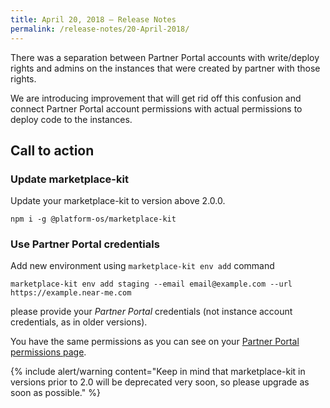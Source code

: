 ```yaml
---
title: April 20, 2018 — Release Notes
permalink: /release-notes/20-April-2018/
---
```


There was a separation between Partner Portal accounts with write/deploy rights and admins on the instances that were created by partner with those rights.

We are introducing improvement that will get rid off this confusion and connect Partner Portal account permissions with actual permissions to deploy code to the instances.

## Call to action

### Update marketplace-kit

Update your marketplace-kit to version above 2.0.0.

    npm i -g @platform-os/marketplace-kit

### Use Partner Portal credentials

Add new environment using `marketplace-kit env add` command

    marketplace-kit env add staging --email email@example.com --url https://example.near-me.com

please provide your _Partner Portal_ credentials (not instance account credentials, as in older versions).

You have the same permissions as you can see on your [Partner Portal permissions page](https://portal.apps.near-me.com/me/permissions).

{% include alert/warning content="Keep in mind that marketplace-kit in versions prior to 2.0 will be deprecated very soon, so please upgrade as soon as possible." %}
